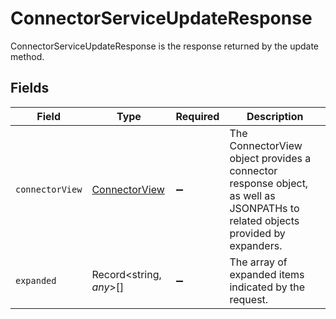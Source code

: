 # ConnectorServiceUpdateResponse

ConnectorServiceUpdateResponse is the response returned by the update method.


## Fields

| Field                                                                                                                         | Type                                                                                                                          | Required                                                                                                                      | Description                                                                                                                   |
| ----------------------------------------------------------------------------------------------------------------------------- | ----------------------------------------------------------------------------------------------------------------------------- | ----------------------------------------------------------------------------------------------------------------------------- | ----------------------------------------------------------------------------------------------------------------------------- |
| `connectorView`                                                                                                               | [ConnectorView](../../models/shared/connectorview.md)                                                                         | :heavy_minus_sign:                                                                                                            | The ConnectorView object provides a connector response object, as well as JSONPATHs to related objects provided by expanders. |
| `expanded`                                                                                                                    | Record<string, *any*>[]                                                                                                       | :heavy_minus_sign:                                                                                                            | The array of expanded items indicated by the request.                                                                         |